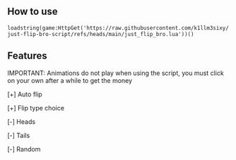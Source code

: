 ## How to use
```loadstring(game:HttpGet('https://raw.githubusercontent.com/k1llm3sixy/just-flip-bro-script/refs/heads/main/just_flip_bro.lua'))()```
## Features

IMPORTANT: Animations do not play when using the script, you must click on your own after a while to get the money

[+] Auto flip

[+] Flip type choice
 
   [-] Heads
 
   [-] Tails
 
   [-] Random
